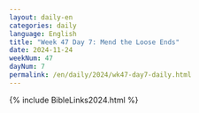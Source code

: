 ```yaml
---
layout: daily-en
categories: daily
language: English
title: "Week 47 Day 7: Mend the Loose Ends"
date: 2024-11-24
weekNum: 47
dayNum: 7
permalink: /en/daily/2024/wk47-day7-daily.html
---
```



{% include BibleLinks2024.html %}


